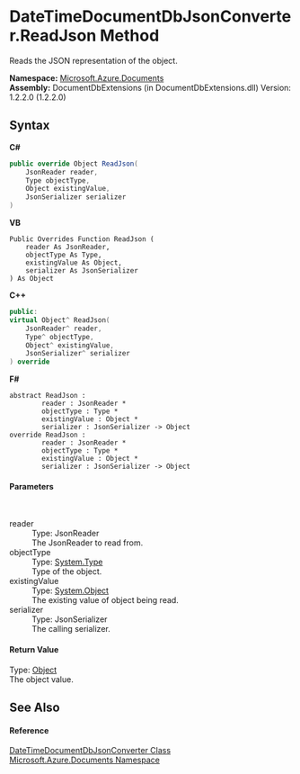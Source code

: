 # DateTimeDocumentDbJsonConverter.ReadJson Method 
 

Reads the JSON representation of the object.

**Namespace:**&nbsp;<a href="856b2e23-9c8b-2618-f913-67d85d500616">Microsoft.Azure.Documents</a><br />**Assembly:**&nbsp;DocumentDbExtensions (in DocumentDbExtensions.dll) Version: 1.2.2.0 (1.2.2.0)

## Syntax

**C#**<br />
``` C#
public override Object ReadJson(
	JsonReader reader,
	Type objectType,
	Object existingValue,
	JsonSerializer serializer
)
```

**VB**<br />
``` VB
Public Overrides Function ReadJson ( 
	reader As JsonReader,
	objectType As Type,
	existingValue As Object,
	serializer As JsonSerializer
) As Object
```

**C++**<br />
``` C++
public:
virtual Object^ ReadJson(
	JsonReader^ reader, 
	Type^ objectType, 
	Object^ existingValue, 
	JsonSerializer^ serializer
) override
```

**F#**<br />
``` F#
abstract ReadJson : 
        reader : JsonReader * 
        objectType : Type * 
        existingValue : Object * 
        serializer : JsonSerializer -> Object 
override ReadJson : 
        reader : JsonReader * 
        objectType : Type * 
        existingValue : Object * 
        serializer : JsonSerializer -> Object 
```


#### Parameters
&nbsp;<dl><dt>reader</dt><dd>Type: JsonReader<br />The JsonReader to read from.</dd><dt>objectType</dt><dd>Type: <a href="http://msdn2.microsoft.com/en-us/library/42892f65" target="_blank">System.Type</a><br />Type of the object.</dd><dt>existingValue</dt><dd>Type: <a href="http://msdn2.microsoft.com/en-us/library/e5kfa45b" target="_blank">System.Object</a><br />The existing value of object being read.</dd><dt>serializer</dt><dd>Type: JsonSerializer<br />The calling serializer.</dd></dl>

#### Return Value
Type: <a href="http://msdn2.microsoft.com/en-us/library/e5kfa45b" target="_blank">Object</a><br />The object value.

## See Also


#### Reference
<a href="c354736b-73fb-8d82-e8c1-9e8a7f104623">DateTimeDocumentDbJsonConverter Class</a><br /><a href="856b2e23-9c8b-2618-f913-67d85d500616">Microsoft.Azure.Documents Namespace</a><br />